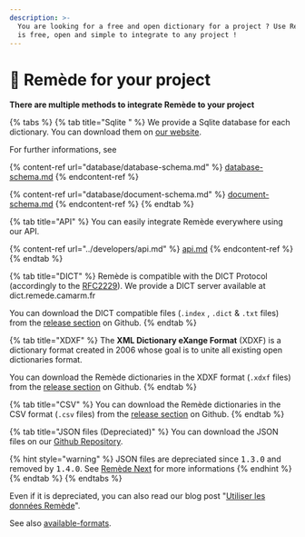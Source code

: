 ```yaml
---
description: >-
  You are looking for a free and open dictionary for a project ? Use Remède; it
  is free, open and simple to integrate to any project !
---
```


# 📌 Remède for your project

**There are multiple methods to integrate Remède to your project**

{% tabs %}
{% tab title="Sqlite " %}
We provide a Sqlite database for each dictionary. You can download them on [our website](https://remede.camarm.fr/download).

For further informations, see

{% content-ref url="database/database-schema.md" %}
[database-schema.md](database/database-schema.md)
{% endcontent-ref %}

{% content-ref url="database/document-schema.md" %}
[document-schema.md](database/document-schema.md)
{% endcontent-ref %}
{% endtab %}

{% tab title="API" %}
You can easily integrate Remède everywhere using our API.

{% content-ref url="../developers/api.md" %}
[api.md](../developers/api.md)
{% endcontent-ref %}
{% endtab %}

{% tab title="DICT" %}
Remède is compatible with the DICT Protocol (accordingly to the [RFC2229](https://www.rfc-editor.org/rfc/rfc2229)). We provide a DICT server available at dict.remede.camarm.fr

You can download the DICT compatible files (`.index` , `.dict` & `.txt` files) from the [release section](https://github.com/camarm-dev/remede) on Github.
{% endtab %}

{% tab title="XDXF" %}
The **XML Dictionary eXange Format** (XDXF) is a dictionary format created in 2006 whose goal is to unite all existing open dictionaries format.

You can download the Remède dictionaries in the XDXF format (`.xdxf` files) from the [release section](https://github.com/camarm-dev/remede) on Github.
{% endtab %}

{% tab title="CSV" %}
You can download the Remède dictionaries in the CSV format (`.csv` files) from the [release section](https://github.com/camarm-dev/remede) on Github.
{% endtab %}

{% tab title="JSON files (Depreciated)" %}
You can download the JSON files on our [Github Repository](https://github.com/camarm-dev/remede/tree/1.2.3/data).

{% hint style="warning" %}
JSON files are depreciated since <kbd>1.3.0</kbd> and removed by <kbd>1.4.0</kbd>. See [Remède Next](../project/remede-next.md) for more informations
{% endhint %}
{% endtab %}
{% endtabs %}



Even if it is depreciated, you can also read our blog post "[Utiliser les données Remède](https://remede.camarm.fr/2023/11/19/Utiliser-les-donnees-Remede.html)".

See also [available-formats](available-formats/ "mention").
